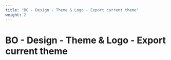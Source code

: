 ```yaml
---
title: "BO - Design - Theme & Logo - Export current theme"
weight: 2
---
```


# BO - Design - Theme & Logo - Export current theme
